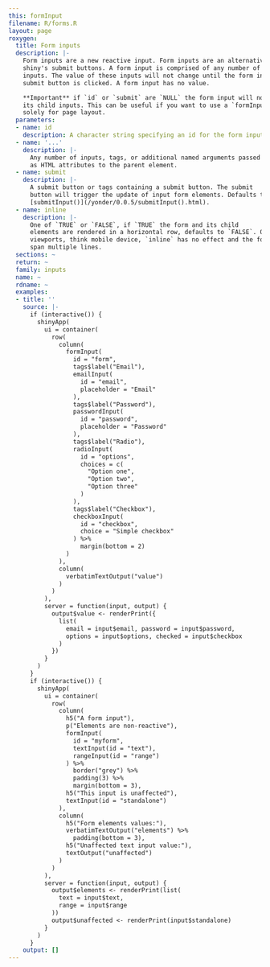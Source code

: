 ```yaml
---
this: formInput
filename: R/forms.R
layout: page
roxygen:
  title: Form inputs
  description: |-
    Form inputs are a new reactive input. Form inputs are an alternative to
    shiny's submit buttons. A form input is comprised of any number of
    inputs. The value of these inputs will not change until the form input's
    submit button is clicked. A form input has no value.

    **Important** if `id` or `submit` are `NULL` the form input will not freeze
    its child inputs. This can be useful if you want to use a `formInput()`
    solely for page layout.
  parameters:
  - name: id
    description: A character string specifying an id for the form input.
  - name: '...'
    description: |-
      Any number of inputs, tags, or additional named arguments passed
      as HTML attributes to the parent element.
  - name: submit
    description: |-
      A submit button or tags containing a submit button. The submit
      button will trigger the update of input form elements. Defaults to
      [submitInput()](/yonder/0.0.5/submitInput().html).
  - name: inline
    description: |-
      One of `TRUE` or `FALSE`, if `TRUE` the form and its child
      elements are rendered in a horizontal row, defaults to `FALSE`. On small
      viewports, think mobile device, `inline` has no effect and the form will
      span multiple lines.
  sections: ~
  return: ~
  family: inputs
  name: ~
  rdname: ~
  examples:
  - title: ''
    source: |-
      if (interactive()) {
        shinyApp(
          ui = container(
            row(
              column(
                formInput(
                  id = "form",
                  tags$label("Email"),
                  emailInput(
                    id = "email",
                    placeholder = "Email"
                  ),
                  tags$label("Password"),
                  passwordInput(
                    id = "password",
                    placeholder = "Password"
                  ),
                  tags$label("Radio"),
                  radioInput(
                    id = "options",
                    choices = c(
                      "Option one",
                      "Option two",
                      "Option three"
                    )
                  ),
                  tags$label("Checkbox"),
                  checkboxInput(
                    id = "checkbox",
                    choice = "Simple checkbox"
                  ) %>%
                    margin(bottom = 2)
                )
              ),
              column(
                verbatimTextOutput("value")
              )
            )
          ),
          server = function(input, output) {
            output$value <- renderPrint({
              list(
                email = input$email, password = input$password,
                options = input$options, checked = input$checkbox
              )
            })
          }
        )
      }
      if (interactive()) {
        shinyApp(
          ui = container(
            row(
              column(
                h5("A form input"),
                p("Elements are non-reactive"),
                formInput(
                  id = "myform",
                  textInput(id = "text"),
                  rangeInput(id = "range")
                ) %>%
                  border("grey") %>%
                  padding(3) %>%
                  margin(bottom = 3),
                h5("This input is unaffected"),
                textInput(id = "standalone")
              ),
              column(
                h5("Form elements values:"),
                verbatimTextOutput("elements") %>%
                  padding(bottom = 3),
                h5("Unaffected text input value:"),
                textOutput("unaffected")
              )
            )
          ),
          server = function(input, output) {
            output$elements <- renderPrint(list(
              text = input$text,
              range = input$range
            ))
            output$unaffected <- renderPrint(input$standalone)
          }
        )
      }
    output: []
---
```

